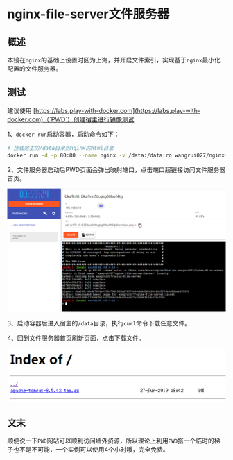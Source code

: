 # nginx-file-server文件服务器
## 概述

本镜在`nginx`的基础上设置时区为上海，并开启文件索引，实现基于`nginx`最小化配置的文件服务器。

## 测试

建议使用 [https://labs.play-with-docker.com](https://labs.play-with-docker.com)（`PWD`）创建宿主进行镜像测试

1、`docker run`启动容器，启动命令如下：

```bash
# 挂载宿主的/data目录到nginx的html目录
docker run -d -p 80:80 --name nginx -v /data:/data:ro wangrui027/nginx-file-server
```

2、文件服务器启动后PWD页面会弹出映射端口，点击端口超链接访问文件服务器首页。

![PWD](https://github.com/wangrui027/nginx-file-server/raw/master/PWD.png)

3、启动容器后进入宿主的`/data`目录，执行`curl`命令下载任意文件。

4、回到文件服务器首页刷新页面，点击下载文件。

![nginx-file-server](https://github.com/wangrui027/nginx-file-server/raw/master/nginx-file-server.png)

## 文末

顺便说一下`PWD`网站可以顺利访问墙外资源，所以理论上利用`PWD`搭一个临时的梯子也不是不可能，一个实例可以使用4个小时哦，完全免费。
